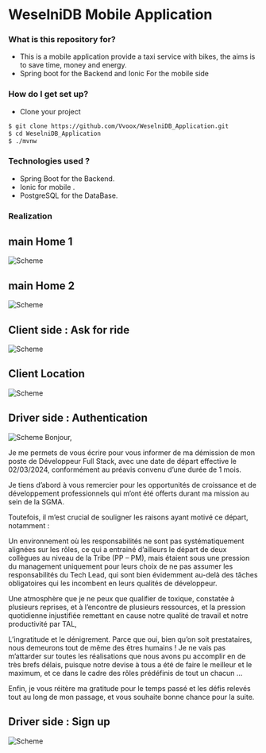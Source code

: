 # WeselniDB Mobile Application

### What is this repository for? ###

* This is a mobile application provide a taxi service with bikes, the aims is to save time, money and energy.
* Spring boot for the Backend and Ionic For the mobile side

### How do I get set up? ###

* Clone your project 
```sh
$ git clone https://github.com/Vvoox/WeselniDB_Application.git
$ cd WeselniDB_Application
$ ./mvnw
```

### Technologies used ? ###

* Spring Boot for the Backend.
* Ionic for mobile .
* PostgreSQL for the DataBase.


### Realization ###

## main Home 1 ##

![Scheme](images/home.jpg)

## main Home 2 ##

![Scheme](images/home1.jpg)

## Client side : Ask for ride ##

![Scheme](images/askforride.jpg)

## Client Location ##

![Scheme](images/client.jpg)

## Driver side : Authentication ##

![Scheme](images/authdriver.jpg)
Bonjour,
 
Je me permets de vous écrire pour vous informer de ma démission de mon poste de Développeur Full Stack, avec une date de départ effective le 02/03/2024, 
conformément au préavis convenu d’une durée de 1 mois.
 
Je tiens d’abord à vous remercier pour les opportunités de croissance et de développement professionnels qui m’ont été offerts durant ma mission au sein de la SGMA.
 
Toutefois, il m’est crucial de souligner les raisons ayant motivé ce départ, notamment :
 
Un environnement où les responsabilités ne sont pas systématiquement alignées sur les rôles, ce qui a entrainé d’ailleurs le départ de deux collègues au niveau de la Tribe (PP – PM), 
mais étaient sous une pression du management uniquement pour leurs choix de ne pas assumer les responsabilités du Tech Lead, 
qui sont bien évidemment au-delà des tâches obligatoires qui les incombent en leurs qualités de développeur.
 
Une atmosphère que je ne peux que qualifier de toxique, constatée à plusieurs reprises, et à l’encontre de plusieurs ressources, 
et la pression quotidienne injustifiée remettant en cause notre qualité de travail et notre productivité par TAL,
 
L’ingratitude et le dénigrement. Parce que oui, bien qu’on soit prestataires, nous demeurons tout de même des êtres humains ! 
Je ne vais pas m’attarder sur toutes les réalisations que nous avons pu accomplir en de très brefs délais, 
puisque notre devise à tous a été de faire le meilleur et le maximum, et ce dans le cadre des rôles prédéfinis de tout un chacun …
 
Enfin, je vous réitère ma gratitude pour le temps passé et les défis relevés tout au long de mon passage, et vous souhaite bonne chance pour la suite.


## Driver side : Sign up ##

![Scheme](images/signupdriver.jpg)
